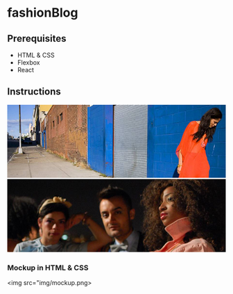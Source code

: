 # fashionBlog

## Prerequisites
 - HTML & CSS
 - Flexbox
 - React
 ## Instructions
 <img src="img/blog-image-1.jpeg">
 <img src="img/blog-image-2.jpeg">

 ### Mockup in HTML & CSS
 <img src="img/mockup.png>

